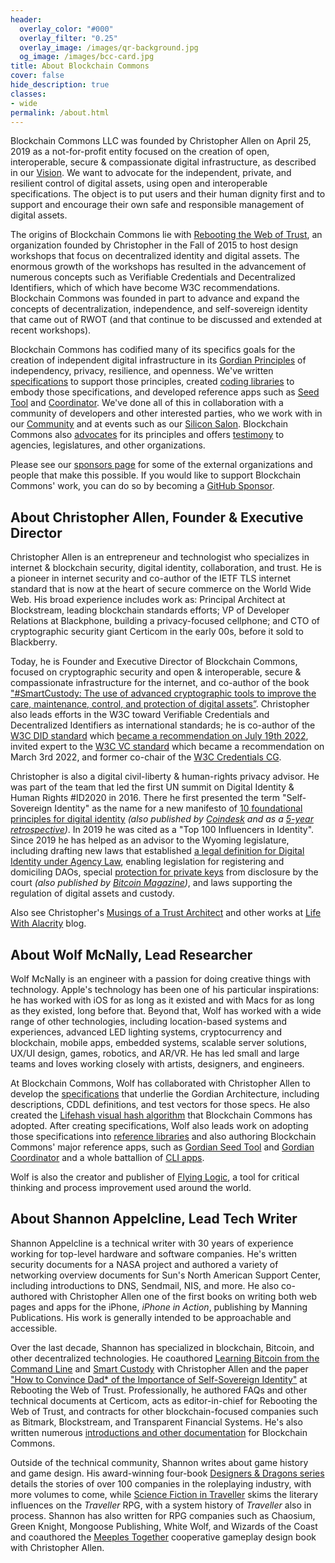 ```yaml
---
header:
  overlay_color: "#000"
  overlay_filter: "0.25"
  overlay_image: /images/qr-background.jpg
  og_image: /images/bcc-card.jpg
title: About Blockchain Commons
cover: false
hide_description: true
classes:
- wide
permalink: /about.html
---
```


Blockchain Commons LLC was founded by Christopher Allen on April 25, 2019 as a not-for-profit entity focused on the creation of open, interoperable, secure & compassionate digital infrastructure, as described in our [Vision](https://www.blockchaincommons.com/vision.html). We want to advocate for the independent, private, and resilient control of digital assets, using open and interoperable specifications. The object is to put users and their human dignity first and to support and encourage their own safe and responsible management of digital assets. 

The origins of Blockchain Commons lie with [Rebooting the Web of Trust](https://www.weboftrust.info/), an organization founded by Christopher in the Fall of 2015 to host design workshops that focus on decentralized identity and digital assets. The enormous growth of the workshops has resulted in the advancement of numerous concepts such as Verifiable Credentials and Decentralized Identifiers, which of which have become W3C recommendations. Blockchain Commons was founded in part to advance and expand the concepts of decentralization, independence, and self-sovereign identity that came out of RWOT (and that continue to be discussed and extended at recent workshops).

Blockchain Commons has codified many of its specifics goals for the creation of independent digital infrastructure in its [Gordian Principles](https://github.com/BlockchainCommons/Gordian#gordian-principles) of independency, privacy, resilience, and openness. We've written [specifications](https://github.com/BlockchainCommons/Research/blob/master/README.md) to support those principles, created [coding libraries](https://github.com/BlockchainCommons/crypto-commons) to embody those specifications, and developed reference apps such as [Seed Tool](https://github.com/BlockchainCommons/GordianSeedTool-iOS) and [Coordinator](https://github.com/BlockchainCommons/iOS-GordianCoordinator). We've done all of this in collaboration with a community of developers and other interested parties, who we work with in our [Community](https://github.com/BlockchainCommons/Airgapped-Wallet-Community/discussions) and at events such as our [Silicon Salon](https://www.siliconsalon.info/). Blockchain Commons also [advocates](https://github.com/BlockchainCommons/law-and-advocacy) for its principles and offers [testimony](https://github.com/BlockchainCommons/Testimony) to agencies, legislatures, and other organizations.

Please see our [sponsors page](https://www.blockchaincommons.com/sponsors.html) for some of the external organizations and people that make this possible. If you would like to support Blockchain Commons' work, you can do so by becoming a [GitHub Sponsor](https://github.com/sponsors/BlockchainCommons).

## About Christopher Allen, Founder & Executive Director

Christopher Allen is an entrepreneur and technologist who specializes in internet & blockchain security, digital identity, collaboration, and trust. He is a pioneer in internet security and co-author of the IETF TLS internet standard that is now at the heart of secure commerce on the World Wide Web. His broad experience includes work as: Principal Architect at Blockstream, leading blockchain standards efforts; VP of Developer Relations at Blackphone, building a privacy-focused cellphone; and CTO of cryptographic security giant Certicom in the early 00s, before it sold to Blackberry.

Today, he is Founder and Executive Director of Blockchain Commons, focused on cryptographic security and open & interoperable, secure & compassionate infrastructure for the internet, and co-author of the book ["#SmartCustody: The use of advanced cryptographic tools to improve the care, maintenance, control, and protection of digital assets”](https://www.smartcustody.com/). Christopher also leads efforts in the W3C toward Verifiable Credentials and Decentralized Identifiers as international standards; he is co-author of the [W3C DID standard](https://www.w3.org/TR/did-core/) which [became a recommendation on July 19th 2022](https://www.blockchaincommons.com/specifications/DIDs-Ratified/), invited expert to the [W3C VC standard](https://www.w3.org/TR/vc-data-model/) which became a recommendation on March 3rd 2022, and former co-chair of the [W3C Credentials CG](https://www.w3.org/community/credentials/).

Christopher is also a digital civil-liberty & human-rights privacy advisor. He was part of the team that led the first UN summit on Digital Identity & Human Rights #ID2020 in 2016. There he first presented the term "Self-Sovereign Identity" as the name for a new manifesto of [10 foundational principles for digital identity](http://www.lifewithalacrity.com/2016/04/the-path-to-self-soverereign-identity.html) _(also published by [Coindesk](https://www.coindesk.com/markets/2016/04/27/the-path-to-self-sovereign-identity/) and as a [5-year retrospective](https://www.coindesk.com/policy/2021/04/26/self-sovereign-identity-5-years-on/))_. In 2019 he was cited as a "Top 100 Influencers in Identity". Since 2019 he has helped as an advisor to the Wyoming legislature, including drafting new laws that established [a legal definition for Digital Identity under Agency Law](https://www.blockchaincommons.com/articles/Principal-Authority/), enabling legislation for registering and domiciling DAOs, special [protection for private keys](https://www.blockchaincommons.com/articles/Private-Key-Disclosure/) from disclosure by the court _(also published by [Bitcoin Magazine](https://bitcoinmagazine.com/legal/saving-bitcoin-private-keys-from-courts))_, and laws supporting the regulation of digital assets and custody.

Also see Christopher's [Musings of a Trust Architect](/musings.html) and other works at [Life With Alacrity](https://www.LifeWithAlacrity.com) blog.

## About Wolf McNally, Lead Researcher

Wolf McNally is an engineer with a passion for doing creative things with technology. Apple's technology has been one of his particular inspirations: he has worked with iOS for as long as it existed and with Macs for as long as they existed, long before that. Beyond that, Wolf has worked with a wide range of other technologies, including location-based systems and experiences, advanced LED lighting systems, cryptocurrency and blockchain, mobile apps, embedded systems, scalable server solutions, UX/UI design, games, robotics, and AR/VR. He has led small and large teams and loves working closely with artists, designers, and engineers.

At Blockchain Commons, Wolf has collaborated with Christopher Allen to develop the [specifications](https://github.com/BlockchainCommons/Research#readme) that underlie the Gordian Architecture, including descriptions, CDDL definitions, and test vectors for those specs. He also created the [Lifehash visual hash algorithm](https://wolfmcnally.com/189/lifehash-visual-hash-blockchain-commons/) that Blockchain Commons has adopted. After creating specifications, Wolf also leads work on adopting those specifications into [reference libraries](https://github.com/BlockchainCommons/crypto-commons#gordian-reference-libraries) and also authoring Blockchain Commons' major reference apps, such as [Gordian Seed Tool](https://github.com/BlockchainCommons/GordianSeedTool-iOS) and [Gordian Coordinator](https://github.com/BlockchainCommons/iOS-GordianCoordinator) and a whole battallion of [CLI apps](https://github.com/BlockchainCommons/iOS-GordianCoordinator).

Wolf is also the creator and publisher of [Flying Logic](https://flyinglogic.com/), a tool for critical thinking and process improvement used around the world.

## About Shannon Appelcline, Lead Tech Writer

Shannon Appelcline is a technical writer with 30 years of experience working for top-level hardware and software companies. He's written security documents for a NASA project and authored a variety of networking overview documents for Sun's North American Support Center, including introductions to DNS, Sendmail, NIS, and more. He also co-authored with Christopher Allen one of the first books on writing both web pages and apps for the iPhone, _iPhone in Action_, publishing by Manning Publications.
His work is generally intended to be approachable and accessible.

Over the last decade, Shannon has specialized in blockchain, Bitcoin, and other decentralized technologies. He coauthored [Learning Bitcoin from the Command Line](https://github.com/BlockchainCommons/Learning-Bitcoin-from-the-Command-Line#readme) and [Smart Custody](https://www.smartcustody.com/#the-book) with Christopher Allen and the paper ["How to Convince Dad* of the Importance of Self-Sovereign Identity"](https://nbviewer.org/github/WebOfTrustInfo/rwot7/blob/master/final-documents/convincing-dad.pdf) at Rebooting the Web of Trust. Professionally, he authored FAQs and other technical documents at Certicom, acts as editor-in-chief for Rebooting the Web of Trust, and contracts for other blockchain-focused companies such as Bitmark, Blockstream, and Transparent Financial Systems.  He's also written numerous [introductions and other documentation](https://github.com/BlockchainCommons/crypto-commons/blob/master/Docs/README.md) for Blockchain Commons.

Outside of the technical community, Shannon writes about game history and game design. His award-winning four-book [Designers & Dragons series](https://www.drivethrurpg.com/product/141205/Designers--Dragons-The-Complete-Set-BUNDLE) details the stories of over 100 companies in the roleplaying industry, with more volumes to come, while [Science Fiction in Traveller](https://www.amazon.com/Science-Fiction-Traveller-Readers-Role-Playing-ebook/dp/B01DFMOB0Y) skims the literary influences on the _Traveller_ RPG, with a system history of _Traveller_ also in process. Shannon has also written for RPG companies such as Chaosium, Green Knight, Mongoose Publishing, White Wolf, and Wizards of the Coast and coauthored the [Meeples Together](https://www.meeplestogether.com/) cooperative gameplay design book with Christopher Allen.
